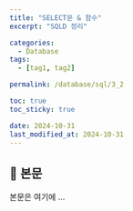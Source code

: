 ```yaml
---
title: "SELECT문 & 함수"
excerpt: "SQLD 정리"

categories:
  - Database
tags:
  - [tag1, tag2]

permalink: /database/sql/3_2

toc: true
toc_sticky: true

date: 2024-10-31
last_modified_at: 2024-10-31
---
```


## 🦥 본문

본문은 여기에 ...
